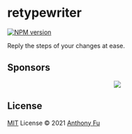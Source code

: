 # retypewriter

[![NPM version](https://img.shields.io/npm/v/retypewriter?color=a1b858&label=)](https://www.npmjs.com/package/retypewriter)

Reply the steps of your changes at ease.

## Sponsors

<p align="center">
  <a href="https://cdn.jsdelivr.net/gh/antfu/static/sponsors.svg">
    <img src='https://cdn.jsdelivr.net/gh/antfu/static/sponsors.svg'/>
  </a>
</p>

## License

[MIT](./LICENSE) License © 2021 [Anthony Fu](https://github.com/antfu)

